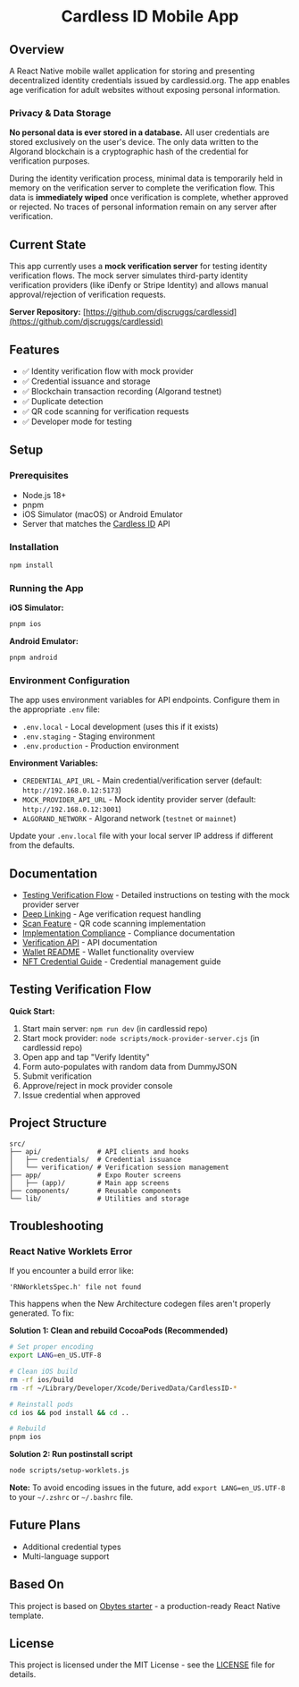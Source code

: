 <h1 align="center">
  Cardless ID Mobile App
</h1>

## Overview

A React Native mobile wallet application for storing and presenting decentralized identity credentials issued by cardlessid.org. The app enables age verification for adult websites without exposing personal information.

### Privacy & Data Storage

**No personal data is ever stored in a database.** All user credentials are stored exclusively on the user's device. The only data written to the Algorand blockchain is a cryptographic hash of the credential for verification purposes.

During the identity verification process, minimal data is temporarily held in memory on the verification server to complete the verification flow. This data is **immediately wiped** once verification is complete, whether approved or rejected. No traces of personal information remain on any server after verification.

## Current State

This app currently uses a **mock verification server** for testing identity verification flows. The mock server simulates third-party identity verification providers (like iDenfy or Stripe Identity) and allows manual approval/rejection of verification requests.

**Server Repository:** [https://github.com/djscruggs/cardlessid](https://github.com/djscruggs/cardlessid)

## Features

- ✅ Identity verification flow with mock provider
- ✅ Credential issuance and storage
- ✅ Blockchain transaction recording (Algorand testnet)
- ✅ Duplicate detection
- ✅ QR code scanning for verification requests
- ✅ Developer mode for testing

## Setup

### Prerequisites

- Node.js 18+
- pnpm
- iOS Simulator (macOS) or Android Emulator
- Server that matches the [Cardless ID](https://github.com/djscruggs/cardlessid) API

### Installation

```bash
npm install
```

### Running the App

**iOS Simulator:**

```bash
pnpm ios
```

**Android Emulator:**

```bash
pnpm android
```

### Environment Configuration

The app uses environment variables for API endpoints. Configure them in the appropriate `.env` file:

- `.env.local` - Local development (uses this if it exists)
- `.env.staging` - Staging environment
- `.env.production` - Production environment

**Environment Variables:**

- `CREDENTIAL_API_URL` - Main credential/verification server (default: `http://192.168.0.12:5173`)
- `MOCK_PROVIDER_API_URL` - Mock identity provider server (default: `http://192.168.0.12:3001`)
- `ALGORAND_NETWORK` - Algorand network (`testnet` or `mainnet`)

Update your `.env.local` file with your local server IP address if different from the defaults.

## Documentation

- [Testing Verification Flow](docs/MOBILE_CLIENT_TESTING.md) - Detailed instructions on testing with the mock provider server
- [Deep Linking](docs/DEEP_LINKING.md) - Age verification request handling
- [Scan Feature](docs/SCAN-FEATURE.md) - QR code scanning implementation
- [Implementation Compliance](docs/IMPLEMENTATION_COMPLIANCE.md) - Compliance documentation
- [Verification API](docs/VERIFICATION_API.md) - API documentation
- [Wallet README](docs/WALLET_README.md) - Wallet functionality overview
- [NFT Credential Guide](docs/NFT-CREDENTIAL-CLIENT-GUIDE.md) - Credential management guide

## Testing Verification Flow

**Quick Start:**

1. Start main server: `npm run dev` (in cardlessid repo)
2. Start mock provider: `node scripts/mock-provider-server.cjs` (in cardlessid repo)
3. Open app and tap "Verify Identity"
4. Form auto-populates with random data from DummyJSON
5. Submit verification
6. Approve/reject in mock provider console
7. Issue credential when approved

## Project Structure

```
src/
├── api/              # API clients and hooks
│   ├── credentials/  # Credential issuance
│   └── verification/ # Verification session management
├── app/              # Expo Router screens
│   ├── (app)/        # Main app screens
├── components/       # Reusable components
└── lib/              # Utilities and storage
```

## Troubleshooting

### React Native Worklets Error

If you encounter a build error like:

```
'RNWorkletsSpec.h' file not found
```

This happens when the New Architecture codegen files aren't properly generated. To fix:

**Solution 1: Clean and rebuild CocoaPods (Recommended)**

```bash
# Set proper encoding
export LANG=en_US.UTF-8

# Clean iOS build
rm -rf ios/build
rm -rf ~/Library/Developer/Xcode/DerivedData/CardlessID-*

# Reinstall pods
cd ios && pod install && cd ..

# Rebuild
pnpm ios
```

**Solution 2: Run postinstall script**

```bash
node scripts/setup-worklets.js
```

**Note:** To avoid encoding issues in the future, add `export LANG=en_US.UTF-8` to your `~/.zshrc` or `~/.bashrc` file.

## Future Plans

- Additional credential types
- Multi-language support

## Based On

This project is based on [Obytes starter](https://starter.obytes.com) - a production-ready React Native template.

## License

This project is licensed under the MIT License - see the [LICENSE](LICENSE) file for details.
